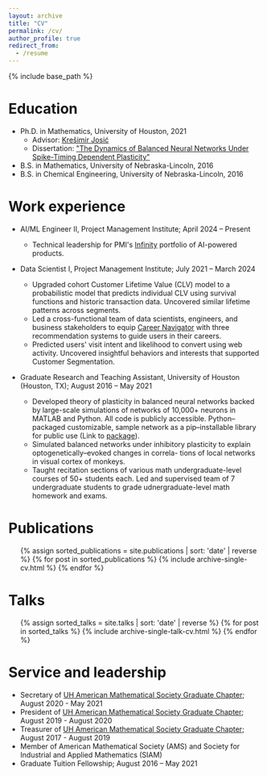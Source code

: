 ```yaml
---
layout: archive
title: "CV"
permalink: /cv/
author_profile: true
redirect_from:
  - /resume
---
```


{% include base_path %}

Education
======
* Ph.D. in Mathematics, University of Houston, 2021
  * Advisor: [Krešimir Josić](https://www.math.uh.edu/~josic/)
  * Dissertation: ["The Dynamics of Balanced Neural Networks Under Spike-Timing Dependent Plasticity"](https://uh-ir.tdl.org/handle/10657/8131)
* B.S. in Mathematics, University of Nebraska-Lincoln, 2016
* B.S. in Chemical Engineering, University of Nebraska-Lincoln, 2016

Work experience
======

* AI/ML Engineer II, Project Management Institute; April 2024 – Present
  * Technical leadership for PMI's [Infinity](https://infinity.pmi.org/) portfolio of AI-powered products.

* Data Scientist I, Project Management Institute; July 2021 – March 2024
  * Upgraded cohort Customer Lifetime Value (CLV) model to a probabilistic model that predicts individual CLV using survival functions and historic transaction data. Uncovered similar lifetime patterns across segments.
  * Led a cross-functional team of data scientists, engineers, and business stakeholders to equip [Career Navigator](https://navigator.pmi.org) with three recommendation systems to guide users in their careers.
  * Predicted users' visit intent and likelihood to convert using web activity. Uncovered insightful behaviors and interests that supported Customer Segmentation.

* Graduate Research and Teaching Assistant, University of Houston (Houston, TX); August 2016 – May 2021
  * Developed theory of plasticity in balanced neural networks backed by large-scale simulations of networks of 10,000+ neurons in MATLAB and Python. All code is publicly accessible. Python–packaged customizable, sample network as a pip–installable library for public use (Link to [package](https://github.com/alanakil/PlasticBalancedNetsPackage)).
  * Simulated balanced networks under inhibitory plasticity to explain optogenetically–evoked changes in correla-
tions of local networks in visual cortex of monkeys.
  * Taught recitation sections of various math undergraduate-level courses of 50+ students each. Led and supervised team of 7 undergraduate students to grade udnergraduate-level math homework and exams.
  

<!-- Skills
======
* Skill 1
* Skill 2
  * Sub-skill 2.1
  * Sub-skill 2.2
  * Sub-skill 2.3
* Skill 3 -->

Publications
======
  <ul>{% assign sorted_publications = site.publications | sort: 'date' | reverse %}
    {% for post in sorted_publications %}
    {% include archive-single-cv.html %}
  {% endfor %}</ul>
  
Talks
======
  <ul>{% assign sorted_talks = site.talks | sort: 'date' | reverse %}
    {% for post in sorted_talks %}
    {% include archive-single-talk-cv.html %}
  {% endfor %}</ul>
  
<!-- Teaching
======
  <ul>{% for post in site.teaching %}
    {% include archive-single-cv.html %}
  {% endfor %}</ul> -->
  
Service and leadership
======
* Secretary of [UH American Mathematical Society Graduate Chapter](https://www.math.uh.edu/ams/); August 2020 - May 2021
* President of [UH American Mathematical Society Graduate Chapter](https://www.math.uh.edu/ams/); August 2019 - August 2020
* Treasurer of [UH American Mathematical Society Graduate Chapter](https://www.math.uh.edu/ams/); August 2017 - August 2019
* Member of American Mathematical Society (AMS) and Society for Industrial and Applied Mathematics (SIAM)
* Graduate Tuition Fellowship; August 2016 – May 2021
